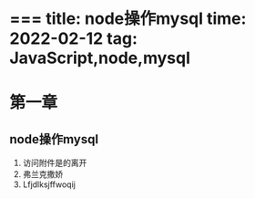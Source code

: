 ===
title: node操作mysql
time: 2022-02-12
tag: JavaScript,node,mysql
===

# 第一章

## node操作mysql

1. 访问附件是的离开
2. 弗兰克撒娇
3. Lfjdlksjffwoqij
